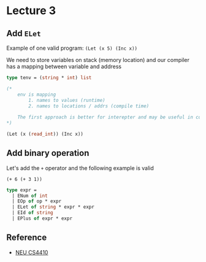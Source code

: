 # Lecture 3

## Add `ELet`

Example of one valid program: `(Let (x 5) (Inc x))` 

We need to store variables on stack (memory location) and our compiler has a mapping between variable and address
```ocaml
type tenv = (string * int) list

(*
    env is mapping 
        1. names to values (runtime)
        2. names to locations / addrs (compile time)
    
    The first approach is better for interepter and may be useful in compiler optimization part 
*)

(Let (x (read_int)) (Inc x))
```

## Add binary operation

Let's add the `+` operator and the following example is valid

`(+ 6 (+ 3 1))`

```ocaml
type expr = 
  | ENum of int
  | EOp of op * expr
  | ELet of string * expr * expr
  | EId of string
  | EPlus of expr * expr

```
## Reference

- [NEU CS4410](https://course.ccs.neu.edu/cs4410/lec_let-and-stack_notes.html)